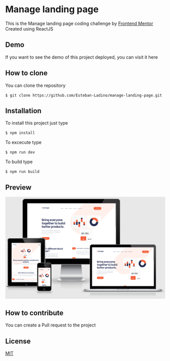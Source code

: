 # Manage landing page
This is the Manage landing page coding challenge by [Frontend Mentor](https://www.frontendmentor.io/challenges/manage-landing-page-SLXqC6P5)
Created using ReactJS

## Demo
If you want to see the demo of this project deployed, you can visit it here

## How to clone
You can clone the repository

    $ git clone https://github.com/Esteban-Ladino/manage-landing-page.git
    
## Installation
To install this project just type

    $ npm install

To excecute type

    $ npm run dev

To build type

    $ npm run build

## Preview

![Preview](https://github.com/Esteban-Ladino/manage-landing-page/blob/master/images/preview1.png)

## How to contribute

You can create a Pull request to the project

## License

[MIT](https://github.com/Esteban-Ladino/manage-landing-page/blob/master/LICENSE)